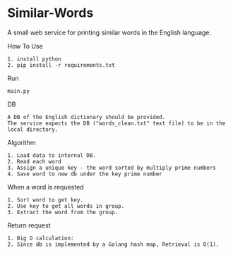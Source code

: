 # Similar-Words
A small web service for printing similar words in the English language.

How To Use

    1. install python
    2. pip install -r requirements.txt

Run 

    main.py


DB

    A DB of the English dictionary should be provided.
    The service expects the DB ("words_clean.txt" text file) to be in the local directory.

Algorithm

    1. Load data to internal DB.
    2. Read each word
    3. Assign a unique key - the word sorted by multiply prime numbers
    4. Save word to new db under the key prime number
    
  When a word is requested
  
    1. Sort word to get key.
    2. Use key to get all words in group.
    3. Extract the word from the group.
    
  Return request
  
    1. Big O calculation:
    2. Since db is implemented by a Golang hash map, Retrieval is O(1). 

